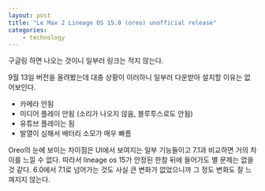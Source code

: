 ```yaml
---
layout: post
title: "Le Max 2 Lineage OS 15.0 (oreo) unofficial release"
categories:
    - technology
---
```


구글링 하면 나오는 것이니 일부러 링크는 적지 않는다. 

9월 13일 버전을 올려봤는데 대충 상황이 이러하니 일부러 다운받아 설치할 이유는 없어보인다. 

- 카메라 안됨
- 미디어 플레이 안됨 (소리가 나오지 않음, 블루투스로도 안됨)
- 유튜브 플레이는 됨
- 발열이 심해서 배터리 소모가 매우 빠름

Oreo의 눈에 보이는 차이점은 UI에서 보여지는 일부 기능들이고 7.1과 비교하면 거의 차이를 느낄 수 없다. 따라서 lineage os 15가 안정된 한참 뒤에 들어가도 별 문제는 없을 것 같다. 6.0에서 7.1로 넘어가는 것도 사실 큰 변화가 없었으니까 그 정도 변화도 잘 느껴지지 않는다.

